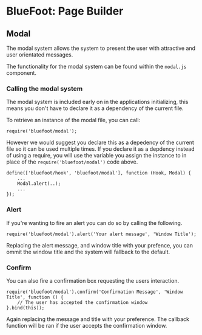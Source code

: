 # BlueFoot: Page Builder
## Modal
The modal system allows the system to present the user with attractive and user orientated messages.

The functionality for the modal system can be found within the `modal.js` component.

### Calling the modal system
The modal system is included early on in the applications initializing, this means you don't have to declare it as a dependency of the current file.

To retrieve an instance of the modal file, you can call:
```
require('bluefoot/modal');
```

However we would suggest you declare this as a depedency of the current file so it can be used multiple times. If you declare it as a depdency instead of using a require, you will use the variable you assign the instance to in place of the `require('bluefoot/modal')` code above.

```
define(['bluefoot/hook', 'bluefoot/modal'], function (Hook, Modal) {
    ...
    Modal.alert(..);
    ...
});
```

### Alert
If you're wanting to fire an alert you can do so by calling the following.

```
require('bluefoot/modal').alert('Your alert message', 'Window Title');
```

Replacing the alert message, and window title with your prefence, you can ommit the window title and the system will fallback to the default.

### Confirm
You can also fire a confirmation box requesting the users interaction.

```
require('bluefoot/modal').confirm('Confirmation Message', 'Window Title', function () {
    // The user has accepted the confirmation window
}.bind(this));
```

Again replacing the message and title with your preference. The callback function will be ran if the user accepts the confirmation window.
